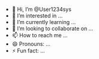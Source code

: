 - 👋 Hi, I’m @User1234sys
- 👀 I’m interested in ...
- 🌱 I’m currently learning ...
- 💞️ I’m looking to collaborate on ...
- 📫 How to reach me ...
- 😄 Pronouns: ...
- ⚡ Fun fact: ...

<!---
User1234sys/User1234sys is a ✨ special ✨ repository because its `README.md` (this file) appears on your GitHub profile.
You can click the Preview link to take a look at your changes.
--->
